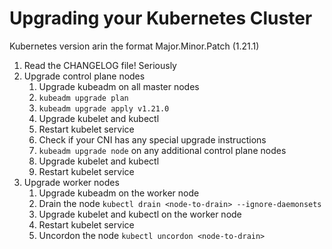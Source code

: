 # Upgrading your Kubernetes Cluster
Kubernetes version arin the format Major.Minor.Patch (1.21.1)

1. Read the CHANGELOG file! Seriously
2. Upgrade control plane nodes
    1. Upgrade kubeadm on all master nodes
    2. `kubeadm upgrade plan`
    3. `kubeadm upgrade apply v1.21.0`
    4. Upgrade kubelet and kubectl
    5. Restart kubelet service
    6. Check if your CNI has any special upgrade instructions
    7. `kubeadm upgrade node` on any additional control plane nodes
    8. Upgrade kubelet and kubectl
    9. Restart kubelet service
3. Upgrade worker nodes 
    1. Upgrade kubeadm on the worker node
    2. Drain the node `kubectl drain <node-to-drain> --ignore-daemonsets`
    3. Upgrade kubelet and kubectl on the worker node
    4. Restart kubelet service
    5. Uncordon the node `kubectl uncordon <node-to-drain>`
